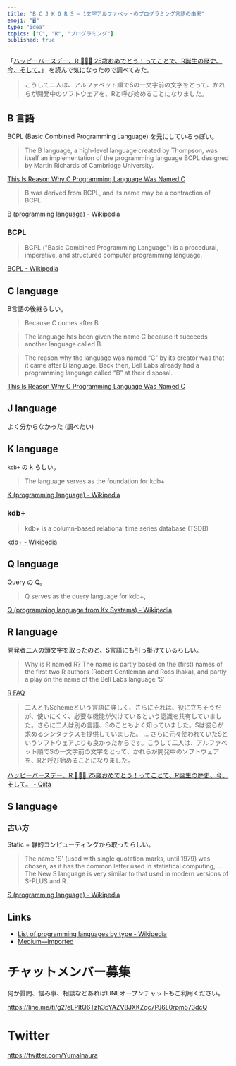 ```yaml
---
title: "B C J K Q R S — 1文字アルファベットのプログラミング言語の由来"
emoji: "🖥"
type: "idea"
topics: ["C", "R", "プログラミング"]
published: true
---
```


「[ハッピーバースデー、R 🎉🎉🎉 25歳おめでとう！ってことで、R誕生の歴史、今、そして。](https://qiita.com/KanNishida/items/444fa8ee35e3c0208dce)」 を読んで気になったので調べてみた。

>こうして二人は、アルファベット順でSの一文字前の文字をとって、かれらが開発中のソフトウェアを、Rと呼び始めることになりました。

## B 言語

BCPL (Basic Combined Programming Language) を元にしているっぽい。

>The B language, a high-level language created by Thompson, was itself an implementation of the programming language BCPL designed by Martin Richards of Cambridge University.

[This Is Reason Why C Programming Language Was Named C](https://fossbytes.com/this-is-reason-why-c-programming-language-was-named-c/)

>B was derived from BCPL, and its name may be a contraction of BCPL. 

[B (programming language) - Wikipedia](https://en.wikipedia.org/wiki/B_(programming_language))

### BCPL

>BCPL ("Basic Combined Programming Language") is a procedural, imperative, and structured computer programming language. 

[BCPL - Wikipedia](https://en.wikipedia.org/wiki/BCPL)

## C language

B言語の後継らしい。

>Because C comes after B

>The language has been given the name C because it succeeds another language called B.

>The reason why the language was named “C” by its creator was that it came after B language. Back then, Bell Labs already had a programming language called “B” at their disposal. 

[This Is Reason Why C Programming Language Was Named C](https://fossbytes.com/this-is-reason-why-c-programming-language-was-named-c/)

## J language

よく分からなかった (調べたい)

## K language

`kdb+` の k らしい。

>The language serves as the foundation for kdb+

[K (programming language) - Wikipedia](https://en.wikipedia.org/wiki/K_(programming_language))

### kdb+

>kdb+ is a column-based relational time series database (TSDB)

[kdb+ - Wikipedia](https://en.wikipedia.org/wiki/Kdb%2B)

## Q language

Query の Q。

>Q serves as the query language for kdb+,

[Q (programming language from Kx Systems) - Wikipedia](https://en.wikipedia.org/wiki/Q_(programming_language_from_Kx_Systems))

## R language

開発者二人の頭文字を取ったのと、S言語にも引っ掛けているらしい。

>Why is R named R?
>The name is partly based on the (first) names of the first two R authors (Robert Gentleman and Ross Ihaka), and partly a play on the name of the Bell Labs language ‘S’

[R FAQ](https://cran.r-project.org/doc/FAQ/R-FAQ.html#Why-is-R-named-R_003f)

>二人ともSchemeという言語に詳しく、さらにそれは、役に立ちそうだが、使いにくく、必要な機能が欠けているという認識を共有していました。さらに二人は別の言語、Sのこともよく知っていました。Sは彼らが求めるシンタックスを提供していました。
>...
>さらに元々使われていたSというソフトウェアよりも良かったからです。こうして二人は、アルファベット順でSの一文字前の文字をとって、かれらが開発中のソフトウェアを、Rと呼び始めることになりました。

[ハッピーバースデー、R 🎉🎉🎉 25歳おめでとう！ってことで、R誕生の歴史、今、そして。 - Qiita](https://qiita.com/KanNishida/items/444fa8ee35e3c0208dce)

## S language

### 古い方

Static = 静的コンピューティングから取ったらしい。

>The name 'S' (used with single quotation marks, until 1979) was chosen, as it has the common letter used in statistical computing,
...
>The New S language is very similar to that used in modern versions of S-PLUS and R.

[S (programming language) - Wikipedia](https://en.wikipedia.org/wiki/S_(programming_language)#History)


## Links

- [List of programming languages by type - Wikipedia](https://en.wikipedia.org/wiki/List_of_programming_languages_by_type)
- [Medium—imported](https://medium.com/supersonic-generation/b-c-j-k-q-r-s-single-alphabet-programming-languages-origin-named-reason-4266893a0e09)








<!-- Update From Qiita API -->

# チャットメンバー募集


何か質問、悩み事、相談などあればLINEオープンチャットもご利用ください。

https://line.me/ti/g2/eEPltQ6Tzh3pYAZV8JXKZqc7PJ6L0rpm573dcQ





# Twitter


https://twitter.com/YumaInaura


<!-- Update From Qiita API -->


